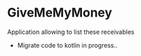 # GiveMeMyMoney

Application allowing to list these receivables

- Migrate code to kotlin in progress..
